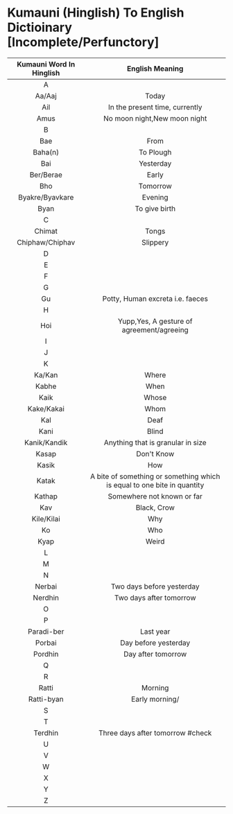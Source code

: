 # Kumauni (Hinglish) To English Dictioinary [Incomplete/Perfunctory]

Kumauni Word In Hinglish | English Meaning
:---: | :---:
A | 
Aa/Aaj | Today 
Ail | In the present time, currently
Amus | No moon night,New moon night
B | 
Bae | From
Baha(n) | To Plough
Bai | Yesterday
Ber/Berae | Early
Bho | Tomorrow
Byakre/Byavkare | Evening
Byan | To give birth
C | 
Chimat | Tongs
Chiphaw/Chiphav | Slippery
D | 
E | 
F | 
G |
Gu | Potty, Human excreta i.e. faeces 
H |
Hoi | Yupp,Yes, A gesture of agreement/agreeing
I | 
J |
K | 
Ka/Kan | Where
Kabhe | When
Kaik | Whose
Kake/Kakai | Whom
Kal | Deaf
Kani | Blind
Kanik/Kandik | Anything that is granular in size
Kasap | Don't Know
Kasik | How
Katak | A bite of something or something which is equal to one bite in quantity
Kathap | Somewhere not known or far
Kav | Black, Crow
Kile/Kilai | Why
Ko | Who
Kyap | Weird
L |
M | 
N | 
Nerbai | Two days before yesterday
Nerdhin | Two days after tomorrow
O | 
P | 
Paradi-ber | Last year
Porbai | Day before yesterday
Pordhin | Day after tomorrow
Q | 
R | 
Ratti | Morning
Ratti-byan | Early morning/
S | 
T | 
Terdhin | Three days after tomorrow #check
U | 
V | 
W | 
X | 
Y | 
Z |
